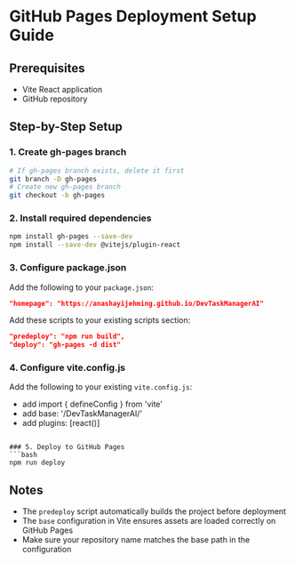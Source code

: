 # GitHub Pages Deployment Setup Guide

## Prerequisites
- Vite React application
- GitHub repository

## Step-by-Step Setup

### 1. Create gh-pages branch
```bash
# If gh-pages branch exists, delete it first
git branch -D gh-pages
# Create new gh-pages branch
git checkout -b gh-pages
```

### 2. Install required dependencies
```bash
npm install gh-pages --save-dev
npm install --save-dev @vitejs/plugin-react
```

### 3. Configure package.json
Add the following to your `package.json`:
```json
"homepage": "https://anashayijehming.github.io/DevTaskManagerAI"
```

Add these scripts to your existing scripts section:
```json
"predeploy": "npm run build",
"deploy": "gh-pages -d dist"
```

### 4. Configure vite.config.js
Add the following to your existing `vite.config.js`:
  - add import { defineConfig } from 'vite'
  - add base: '/DevTaskManagerAI/'
  - add plugins: [react()]
```

### 5. Deploy to GitHub Pages
```bash
npm run deploy
```

## Notes
- The `predeploy` script automatically builds the project before deployment
- The `base` configuration in Vite ensures assets are loaded correctly on GitHub Pages
- Make sure your repository name matches the base path in the configuration
